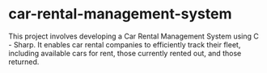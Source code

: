 # car-rental-management-system
This project involves developing a Car Rental Management System using C - Sharp. It enables car rental companies to efficiently track their fleet, including available cars for rent, those currently rented out, and those returned.

